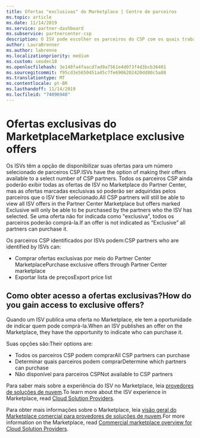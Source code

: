 ```yaml
---
title: Ofertas "exclusivas" do Marketplace | Centro de parceiros
ms.topic: article
ms.date: 11/14/2019
ms.service: partner-dashboard
ms.subservice: partnercenter-csp
description: O ISV pode escolher os parceiros do CSP com os quais trabalhar, tornando suas ofertas exclusivas.
author: LauraBrenner
ms.author: labrenne
ms.localizationpriority: medium
ms.custom: seodec18
ms.openlocfilehash: 3e148fa4faacd7ad9a7561e4d073f4d3bcb36401
ms.sourcegitcommit: f95cd3e5650451a45c7fe6906202420dd80c5a88
ms.translationtype: MT
ms.contentlocale: pt-BR
ms.lasthandoff: 11/14/2019
ms.locfileid: "74096940"
---
```

# <a name="marketplace-exclusive-offers"></a><span data-ttu-id="ffe4c-103">Ofertas exclusivas do Marketplace</span><span class="sxs-lookup"><span data-stu-id="ffe4c-103">Marketplace exclusive offers</span></span>

<span data-ttu-id="ffe4c-104">Os ISVs têm a opção de disponibilizar suas ofertas para um número selecionado de parceiros CSP.</span><span class="sxs-lookup"><span data-stu-id="ffe4c-104">ISVs have the option of making their offers available to a select number of CSP partners.</span></span> <span data-ttu-id="ffe4c-105">Todos os parceiros CSP ainda poderão exibir todas as ofertas de ISV no Marketplace do Partner Center, mas as ofertas marcadas exclusivas só poderão ser adquiridas pelos parceiros que o ISV tiver selecionado.</span><span class="sxs-lookup"><span data-stu-id="ffe4c-105">All CSP partners will still be able to view all ISV offers in the Partner Center Marketplace but offers marked Exclusive will only be able to be purchased by the partners who the ISV has selected.</span></span> <span data-ttu-id="ffe4c-106">Se uma oferta não for indicada como "exclusiva", todos os parceiros poderão comprá-la.</span><span class="sxs-lookup"><span data-stu-id="ffe4c-106">If an offer is not indicated as “Exclusive” all partners can purchase it.</span></span>

<span data-ttu-id="ffe4c-107">Os parceiros CSP identificados por ISVs podem:</span><span class="sxs-lookup"><span data-stu-id="ffe4c-107">CSP partners who are identified by ISVs can:</span></span>

- <span data-ttu-id="ffe4c-108">Comprar ofertas exclusivas por meio do Partner Center Marketplace</span><span class="sxs-lookup"><span data-stu-id="ffe4c-108">Purchase exclusive offers through Partner Center marketplace</span></span>
- <span data-ttu-id="ffe4c-109">Exportar lista de preços</span><span class="sxs-lookup"><span data-stu-id="ffe4c-109">Export price list</span></span>

## <a name="how-do-you-gain-access-to-exclusive-offers"></a><span data-ttu-id="ffe4c-110">Como obter acesso a ofertas exclusivas?</span><span class="sxs-lookup"><span data-stu-id="ffe4c-110">How do you gain access to exclusive offers?</span></span>

<span data-ttu-id="ffe4c-111">Quando um ISV publica uma oferta no Marketplace, ele tem a oportunidade de indicar quem pode comprá-la.</span><span class="sxs-lookup"><span data-stu-id="ffe4c-111">When an ISV publishes an offer on the Marketplace, they have the opportunity to indicate who can purchase it.</span></span> 

<span data-ttu-id="ffe4c-112">Suas opções são:</span><span class="sxs-lookup"><span data-stu-id="ffe4c-112">Their options are:</span></span>

- <span data-ttu-id="ffe4c-113">Todos os parceiros CSP podem comprar</span><span class="sxs-lookup"><span data-stu-id="ffe4c-113">All CSP partners can purchase</span></span>
- <span data-ttu-id="ffe4c-114">Determinar quais parceiros podem comprar</span><span class="sxs-lookup"><span data-stu-id="ffe4c-114">Determine which partners can purchase</span></span>
- <span data-ttu-id="ffe4c-115">Não disponível para parceiros CSP</span><span class="sxs-lookup"><span data-stu-id="ffe4c-115">Not available to CSP partners</span></span>

<span data-ttu-id="ffe4c-116">Para saber mais sobre a experiência do ISV no Marketplace, leia [provedores de soluções de nuvem](https://docs.microsoft.com/en-us/azure/marketplace/cloud-solution-providers).</span><span class="sxs-lookup"><span data-stu-id="ffe4c-116">To learn more about the ISV experience in Marketplace, read [Cloud Solution Providers](https://docs.microsoft.com/en-us/azure/marketplace/cloud-solution-providers).</span></span>

<span data-ttu-id="ffe4c-117">Para obter mais informações sobre o Marketplace, leia [visão geral do Marketplace comercial para provedores de soluções de nuvem](https://docs.microsoft.partner-center/commercial-marketplace-overview.md).</span><span class="sxs-lookup"><span data-stu-id="ffe4c-117">For more information on the Marketplace, read [Commercial marketplace overview for Cloud Solution Providers](https://docs.microsoft.partner-center/commercial-marketplace-overview.md).</span></span>